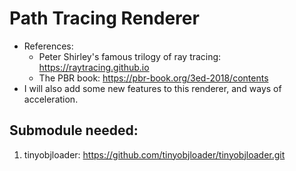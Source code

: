 # Path Tracing Renderer
* References:
    * Peter Shirley's famous trilogy of ray tracing: https://raytracing.github.io
    * The PBR book: https://pbr-book.org/3ed-2018/contents
* I will also add some new features to this renderer, and ways of acceleration.

## Submodule needed:
1. tinyobjloader: https://github.com/tinyobjloader/tinyobjloader.git